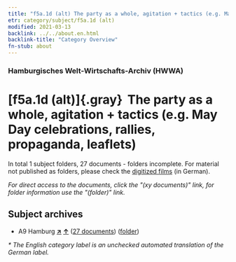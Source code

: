 ```yaml
---
title: "f5a.1d (alt) The party as a whole, agitation + tactics (e.g. May Day celebrations, rallies, propaganda, leaflets)"
etr: category/subject/f5a.1d (alt)
modified: 2021-03-13
backlink: ../../about.en.html
backlink-title: "Category Overview"
fn-stub: about
---
```


### Hamburgisches Welt-Wirtschafts-Archiv (HWWA)
# [f5a.1d (alt)]{.gray}&#8201; The party as a whole, agitation + tactics (e.g. May Day celebrations, rallies, propaganda, leaflets)&#160; 





In total 1 subject folders, 27 documents - folders incomplete.
For material not published as folders, please check the [digitized films](/film/h1_sh) (in German).

_For direct access to the documents, click the "(xy documents)" link, for folder information use the "(folder)" link._

## Subject archives


- A9 Hamburg [**&nearr;**](../../../geo/i/140905/about.en.html "Hamburg (all folders)") [**&uarr;**](../../../geo/about.en.html#A9 "Country category system") (<a href="https://pm20.zbw.eu/dfgview/sh/140905,144425" title="about: Hamburg : The party as a whole, agitation + tactics (e.g. May Day celebrations, rallies, propaganda, leaflets)" target="_blank">27 documents</a>) ([folder](http://purl.org/pressemappe20/folder/sh/140905,144425))


_* The English category label is an unchecked automated translation of the German label._


